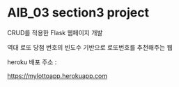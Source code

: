 # AIB_03 section3 project

CRUD를 적용한 Flask 웹페이지 개발

역대 로또 당첨 번호의 빈도수 기반으로 로또번호를 추천해주는 웹

heroku 배포 주소 : 

https://mylottoapp.herokuapp.com
